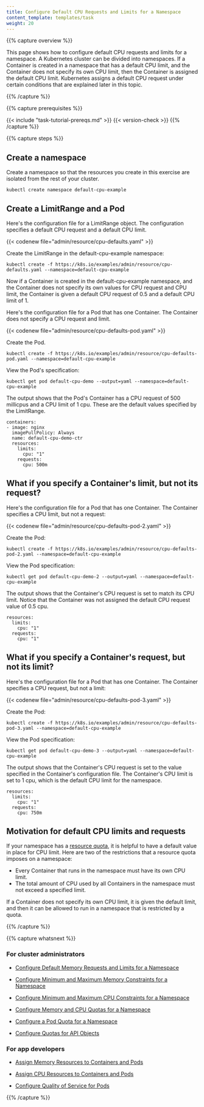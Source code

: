 ```yaml
---
title: Configure Default CPU Requests and Limits for a Namespace
content_template: templates/task
weight: 20
---
```


{{% capture overview %}}

This page shows how to configure default CPU requests and limits for a namespace.
A Kubernetes cluster can be divided into namespaces. If a Container is created in a namespace
that has a default CPU limit, and the Container does not specify its own CPU limit, then
the Container is assigned the default CPU limit. Kubernetes assigns a default CPU request
under certain conditions that are explained later in this topic.

{{% /capture %}}

{{% capture prerequisites %}}

{{< include "task-tutorial-prereqs.md" >}} {{< version-check >}}
{{% /capture %}}

{{% capture steps %}}

## Create a namespace

Create a namespace so that the resources you create in this exercise are
isolated from the rest of your cluster.

```shell
kubectl create namespace default-cpu-example
```

## Create a LimitRange and a Pod

Here's the configuration file for a LimitRange object. The configuration specifies
a default CPU request and a default CPU limit.

{{< codenew file="admin/resource/cpu-defaults.yaml" >}}

Create the LimitRange in the default-cpu-example namespace:

```shell
kubectl create -f https://k8s.io/examples/admin/resource/cpu-defaults.yaml --namespace=default-cpu-example
```

Now if a Container is created in the default-cpu-example namespace, and the
Container does not specify its own values for CPU request and CPU limit,
the Container is given a default CPU request of 0.5 and a default
CPU limit of 1.

Here's the configuration file for a Pod that has one Container. The Container
does not specify a CPU request and limit.

{{< codenew file="admin/resource/cpu-defaults-pod.yaml" >}}

Create the Pod.

```shell
kubectl create -f https://k8s.io/examples/admin/resource/cpu-defaults-pod.yaml --namespace=default-cpu-example
```

View the Pod's specification:

```shell
kubectl get pod default-cpu-demo --output=yaml --namespace=default-cpu-example
```

The output shows that the Pod's Container has a CPU request of 500 millicpus and
a CPU limit of 1 cpu. These are the default values specified by the LimitRange.

```shell
containers:
- image: nginx
  imagePullPolicy: Always
  name: default-cpu-demo-ctr
  resources:
    limits:
      cpu: "1"
    requests:
      cpu: 500m
```

## What if you specify a Container's limit, but not its request?

Here's the configuration file for a Pod that has one Container. The Container
specifies a CPU limit, but not a request:

{{< codenew file="admin/resource/cpu-defaults-pod-2.yaml" >}}

Create the Pod:


```shell
kubectl create -f https://k8s.io/examples/admin/resource/cpu-defaults-pod-2.yaml --namespace=default-cpu-example
```

View the Pod specification:

```
kubectl get pod default-cpu-demo-2 --output=yaml --namespace=default-cpu-example
```

The output shows that the Container's CPU request is set to match its CPU limit.
Notice that the Container was not assigned the default CPU request value of 0.5 cpu.

```
resources:
  limits:
    cpu: "1"
  requests:
    cpu: "1"
```

## What if you specify a Container's request, but not its limit?

Here's the configuration file for a Pod that has one Container. The Container
specifies a CPU request, but not a limit:

{{< codenew file="admin/resource/cpu-defaults-pod-3.yaml" >}}

Create the Pod:

```shell
kubectl create -f https://k8s.io/examples/admin/resource/cpu-defaults-pod-3.yaml --namespace=default-cpu-example
```

View the Pod specification:

```
kubectl get pod default-cpu-demo-3 --output=yaml --namespace=default-cpu-example
```

The output shows that the Container's CPU request is set to the value specified in the
Container's configuration file. The Container's CPU limit is set to 1 cpu, which is the
default CPU limit for the namespace.

```
resources:
  limits:
    cpu: "1"
  requests:
    cpu: 750m
```

## Motivation for default CPU limits and requests

If your namespace has a
[resource quota](/docs/tasks/administer-cluster/manage-resources/quota-memory-cpu-namespace/),
it is helpful to have a default value in place for CPU limit.
Here are two of the restrictions that a resource quota imposes on a namespace:

* Every Container that runs in the namespace must have its own CPU limit.
* The total amount of CPU used by all Containers in the namespace must not exceed a specified limit.

If a Container does not specify its own CPU limit, it is given the default limit, and then
it can be allowed to run in a namespace that is restricted by a quota.

{{% /capture %}}

{{% capture whatsnext %}}

### For cluster administrators

* [Configure Default Memory Requests and Limits for a Namespace](/docs/tasks/administer-cluster/memory-default-namespace/)

* [Configure Minimum and Maximum Memory Constraints for a Namespace](/docs/tasks/administer-cluster/memory-constraint-namespace/)

* [Configure Minimum and Maximum CPU Constraints for a Namespace](/docs/tasks/administer-cluster/cpu-constraint-namespace/)

* [Configure Memory and CPU Quotas for a Namespace](/docs/tasks/administer-cluster/quota-memory-cpu-namespace/)

* [Configure a Pod Quota for a Namespace](/docs/tasks/administer-cluster/quota-pod-namespace/)

* [Configure Quotas for API Objects](/docs/tasks/administer-cluster/quota-api-object/)

### For app developers

* [Assign Memory Resources to Containers and Pods](/docs/tasks/configure-pod-container/assign-memory-resource/)

* [Assign CPU Resources to Containers and Pods](/docs/tasks/configure-pod-container/assign-cpu-resource/)

* [Configure Quality of Service for Pods](/docs/tasks/configure-pod-container/quality-service-pod/)

{{% /capture %}}